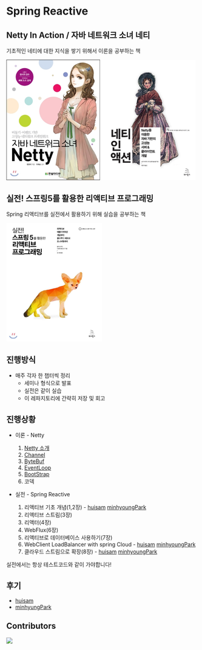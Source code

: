 # Spring Reactive

## Netty In Action / 자바 네트워크 소녀 네티

기초적인 네티에 대한 지식을 쌓기 위해서 이론을 공부하는 책  

<div>
    <img src="assets/java_network_girl_netty.jpg" width="49%" height="20%" text-align="left">
    <img src="assets/netty-in-action.jpg" width="49%" height="20%" text-align="right">
</div>


## 실전! 스프링5를 활용한 리액티브 프로그래밍

Spring 리액티브를 실전에서 활용하기 위해 실습을 공부하는 책

<div>
    <img src="assets/spring-reactive.jpeg" text-align="center" width="50%">
</div>

## 진행방식

* 매주 각자 한 챕터씩 정리
  * 세미나 형식으로 발표
  * 실전은 같이 실습
  * 이 레파지토리에 간략히 저장 및 회고

## 진행상황

* 이론 - Netty
  1. [Netty 소개](netty/[0]%20Intro/README.md)
  2. [Channel](netty/[1]%20Channel/README.md)
  3. [ByteBuf](netty/[2]%20ByteBuf/README.md)
  4. [EventLoop](netty/[3]%20EventLoop/README.md)
  5. [BootStrap](netty/[4]%20BootStrap/README.md)
  6. 코덱

* 실전 - Spring Reactive
  1. 리액티브 기초 개념(1,2장) - [huisam](spring-reactive/huisam/src/main/java/com/study/huisam/chapter2) [minhyoungPark](spring-reactive/minhyungPark/src/main/java/com/study/minhyungpark/chapter2)
  2. 리액티브 스트림(3장)
  3. 리액터(4장)
  4. WebFlux(6장)
  5. 리액티브로 데이터베이스 사용하기(7장)
  6. WebClient LoadBalancer with spring Cloud - [huisam](spring-reactive/huisam/src/main/java/com/study/huisam/chapter8) [minhyoungPark](spring-reactive/minhyungPark/src/main/java/com/study/minhyungpark/chapter8)
  7. 클라우드 스트림으로 확장(8장) - [huisam](spring-reactive/huisam/src/main/java/com/study/huisam/kafka) [minhyoungPark](spring-reactive/minhyungPark/src/main/java/com/study/minhyungpark/kafka)

실전에서는 항상 테스트코드와 같이 가야합니다!

## 후기

* [huisam](review/huisam.md)
* [minhyungPark](review/minhyungPark.md)

## Contributors

<a href="https://github.com/Road-of-CODEr/netty-reactive/graphs/contributors">
  <img src="https://contributors-img.web.app/image?repo=Road-of-CODEr/netty-reactive">
</a>
